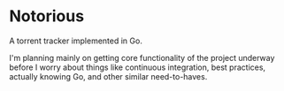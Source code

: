# Notorious
A torrent tracker implemented in Go.

I'm planning mainly on getting core functionality of the project underway
before I worry about things like continuous integration, best practices,
actually knowing Go, and other similar need-to-haves.
